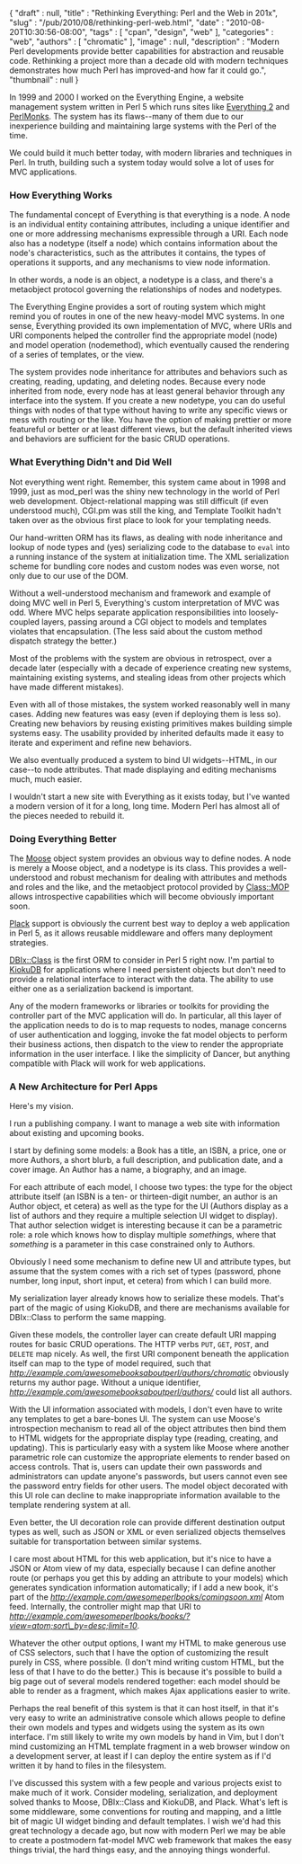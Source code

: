 {
   "draft" : null,
   "title" : "Rethinking Everything: Perl and the Web in 201x",
   "slug" : "/pub/2010/08/rethinking-perl-web.html",
   "date" : "2010-08-20T10:30:56-08:00",
   "tags" : [
      "cpan",
      "design",
      "web"
   ],
   "categories" : "web",
   "authors" : [
      "chromatic"
   ],
   "image" : null,
   "description" : "Modern Perl developments provide better capabilities for abstraction and reusable code.  Rethinking a project more than a decade old with modern techniques demonstrates how much Perl has improved-and how far it could go.",
   "thumbnail" : null
}





In 1999 and 2000 I worked on the Everything Engine, a website management
system written in Perl 5 which runs sites like [Everything
2](http://everything2.org/) and [PerlMonks](http://perlmonks.org/). The
system has its flaws--many of them due to our inexperience building and
maintaining large systems with the Perl of the time.

We could build it much better today, with modern libraries and
techniques in Perl. In truth, building such a system today would solve a
lot of uses for MVC applications.

### **How Everything Works**

The fundamental concept of Everything is that everything is a node. A
node is an individual entity containing attributes, including a unique
identifier and one or more addressing mechanisms expressible through a
URI. Each node also has a nodetype (itself a node) which contains
information about the node's characteristics, such as the attributes it
contains, the types of operations it supports, and any mechanisms to
view node information.

In other words, a node is an object, a nodetype is a class, and there's
a metaobject protocol governing the relationships of nodes and
nodetypes.

The Everything Engine provides a sort of routing system which might
remind you of routes in one of the new heavy-model MVC systems. In one
sense, Everything provided its own implementation of MVC, where URIs and
URI components helped the controller find the appropriate model (node)
and model operation (nodemethod), which eventually caused the rendering
of a series of templates, or the view.

The system provides node inheritance for attributes and behaviors such
as creating, reading, updating, and deleting nodes. Because every node
inherited from node, every node has at least general behavior through
any interface into the system. If you create a new nodetype, you can do
useful things with nodes of that type without having to write any
specific views or mess with routing or the like. You have the option of
making prettier or more featureful or better or at least different
views, but the default inherited views and behaviors are sufficient for
the basic CRUD operations.

### **What Everything Didn't and Did Well**

Not everything went right. Remember, this system came about in 1998 and
1999, just as mod\_perl was the shiny new technology in the world of
Perl web development. Object-relational mapping was still difficult (if
even understood much), CGI.pm was still the king, and Template Toolkit
hadn't taken over as the obvious first place to look for your templating
needs.

Our hand-written ORM has its flaws, as dealing with node inheritance and
lookup of node types and (yes) serializing code to the database to
`eval` into a running instance of the system at initialization time. The
XML serialization scheme for bundling core nodes and custom nodes was
even worse, not only due to our use of the DOM.

Without a well-understood mechanism and framework and example of doing
MVC well in Perl 5, Everything's custom interpretation of MVC was odd.
Where MVC helps separate application responsibilities into
loosely-coupled layers, passing around a CGI object to models and
templates violates that encapsulation. (The less said about the custom
method dispatch strategy the better.)

Most of the problems with the system are obvious in retrospect, over a
decade later (especially with a decade of experience creating new
systems, maintaining existing systems, and stealing ideas from other
projects which have made different mistakes).

Even with all of those mistakes, the system worked reasonably well in
many cases. Adding new features was easy (even if deploying them is less
so). Creating new behaviors by reusing existing primitives makes
building simple systems easy. The usability provided by inherited
defaults made it easy to iterate and experiment and refine new
behaviors.

We also eventually produced a system to bind UI widgets--HTML, in our
case--to node attributes. That made displaying and editing mechanisms
much, much easier.

I wouldn't start a new site with Everything as it exists today, but I've
wanted a modern version of it for a long, long time. Modern Perl has
almost all of the pieces needed to rebuild it.

### **Doing Everything Better**

The [Moose](http://moose.perl.org/) object system provides an obvious
way to define nodes. A node is merely a Moose object, and a nodetype is
its class. This provides a well-understood and robust mechanism for
dealing with attributes and methods and roles and the like, and the
metaobject protocol provided by
[Class::MOP](http://search.cpan.org/perldoc?Class::MOP) allows
introspective capabilities which will become obviously important soon.

[Plack](http://search.cpan.org/perldoc?Plack) support is obviously the
current best way to deploy a web application in Perl 5, as it allows
reusable middleware and offers many deployment strategies.

[DBIx::Class](http://search.cpan.org/perldoc?DBIx::Class) is the first
ORM to consider in Perl 5 right now. I'm partial to
[KiokuDB](http://search.cpan.org/perldoc?KiokuDB) for applications where
I need persistent objects but don't need to provide a relational
interface to interact with the data. The ability to use either one as a
serialization backend is important.

Any of the modern frameworks or libraries or toolkits for providing the
controller part of the MVC application will do. In particular, all this
layer of the application needs to do is to map requests to nodes, manage
concerns of user authentication and logging, invoke the fat model
objects to perform their business actions, then dispatch to the view to
render the appropriate information in the user interface. I like the
simplicity of Dancer, but anything compatible with Plack will work for
web applications.

### **A New Architecture for Perl Apps**

Here's my vision.

I run a publishing company. I want to manage a web site with information
about existing and upcoming books.

I start by defining some models: a Book has a title, an ISBN, a price,
one or more Authors, a short blurb, a full description, and publication
date, and a cover image. An Author has a name, a biography, and an
image.

For each attribute of each model, I choose two types: the type for the
object attribute itself (an ISBN is a ten- or thirteen-digit number, an
author is an Author object, et cetera) as well as the type for the UI
(Authors display as a list of authors and they require a multiple
selection UI widget to display). That author selection widget is
interesting because it can be a parametric role: a role which knows how
to display multiple *something*s, where that *something* is a parameter
in this case constrained only to Authors.

Obviously I need some mechanism to define new UI and attribute types,
but assume that the system comes with a rich set of types (password,
phone number, long input, short input, et cetera) from which I can build
more.

My serialization layer already knows how to serialize these models.
That's part of the magic of using KiokuDB, and there are mechanisms
available for DBIx::Class to perform the same mapping.

Given these models, the controller layer can create default URI mapping
routes for basic CRUD operations. The HTTP verbs `PUT`, `GET`, `POST`,
and `DELETE` map nicely. As well, the first URI component beneath the
application itself can map to the type of model required, such that
*http://example.com/awesomebooksaboutperl/authors/chromatic* obviously
returns my author page. Without a unique identifier,
*http://example.com/awesomebooksaboutperl/authors/* could list all
authors.

With the UI information associated with models, I don't even have to
write any templates to get a bare-bones UI. The system can use Moose's
introspection mechanism to read all of the object attributes then bind
them to HTML widgets for the appropriate display type (reading,
creating, and updating). This is particularly easy with a system like
Moose where another parametric role can customize the appropriate
elements to render based on access controls. That is, users can update
their own passwords and administrators can update anyone's passwords,
but users cannot even see the password entry fields for other users. The
model object decorated with this UI role can decline to make
inappropriate information available to the template rendering system at
all.

Even better, the UI decoration role can provide different destination
output types as well, such as JSON or XML or even serialized objects
themselves suitable for transportation between similar systems.

I care most about HTML for this web application, but it's nice to have a
JSON or Atom view of my data, especially because I can define another
route (or perhaps you get this by adding an attribute to your models)
which generates syndication information automatically; if I add a new
book, it's part of the
*http://example.com/awesomeperlbooks/comingsoon.xml* Atom feed.
Internally, the controller might map that URI to
*http://example.com/awesomeperlbooks/books/?view=atom;sort\_by=desc;limit=10*.

Whatever the other output options, I want my HTML to make generous use
of CSS selectors, such that I have the option of customizing the result
purely in CSS, where possible. (I don't mind writing custom HTML, but
the less of that I have to do the better.) This is because it's possible
to build a big page out of several models rendered together: each model
should be able to render as a fragment, which makes Ajax applications
easier to write.

Perhaps the real benefit of this system is that it can host itself, in
that it's very easy to write an administrative console which allows
people to define their own models and types and widgets using the system
as its own interface. I'm still likely to write my own models by hand in
Vim, but I don't mind customizing an HTML template fragment in a web
browser window on a development server, at least if I can deploy the
entire system as if I'd written it by hand to files in the filesystem.

I've discussed this system with a few people and various projects exist
to make much of it work. Consider modeling, serialization, and
deployment solved thanks to Moose, DBIx::Class and KiokuDB, and Plack.
What's left is some middleware, some conventions for routing and
mapping, and a little bit of magic UI widget binding and default
templates. I wish we'd had this great technology a decade ago, but now
with modern Perl we may be able to create a postmodern fat-model MVC web
framework that makes the easy things trivial, the hard things easy, and
the annoying things wonderful.


